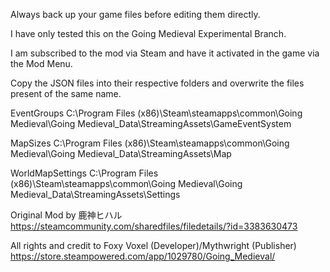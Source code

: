 Always back up your game files before editing them directly. 

I have only tested this on the Going Medieval Experimental Branch.

I am subscribed to the mod via Steam and have it activated in the game via the Mod Menu. 

Copy the JSON files into their respective folders and overwrite the files present of the same name. 

EventGroups
C:\Program Files (x86)\Steam\steamapps\common\Going Medieval\Going Medieval_Data\StreamingAssets\GameEventSystem

MapSizes
C:\Program Files (x86)\Steam\steamapps\common\Going Medieval\Going Medieval_Data\StreamingAssets\Map

WorldMapSettings
C:\Program Files (x86)\Steam\steamapps\common\Going Medieval\Going Medieval_Data\StreamingAssets\Settings



Original Mod by 鹿神ヒハル
https://steamcommunity.com/sharedfiles/filedetails/?id=3383630473

All rights and credit to Foxy Voxel (Developer)/Mythwright (Publisher)
https://store.steampowered.com/app/1029780/Going_Medieval/
